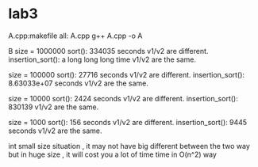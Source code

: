 # lab3
 A.cpp:makefile
  all: A.cpp
      g++ A.cpp -o A
   
 B
 size = 1000000
 sort(): 334035 seconds
 v1/v2 are different.
 insertion_sort(): a long long long time
 v1/v2 are the same.


 size = 100000
 sort(): 27716 seconds
 v1/v2 are different.
 insertion_sort(): 8.63033e+07 seconds
 v1/v2 are the same.

 size = 10000
 sort(): 2424 seconds
 v1/v2 are different.
 insertion_sort(): 830139 
 v1/v2 are the same.

 size = 1000
 sort(): 156 seconds
 v1/v2 are different.
 insertion_sort(): 9445 seconds
 v1/v2 are the same.

 int small size situation , it may not have big different between the two way
 but in huge size , it will cost you a lot of time time in O(n^2) way

